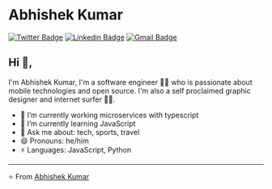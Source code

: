 # Abhishek Kumar  
[![Twitter Badge](https://img.shields.io/badge/-@AbhishekKumar-1ca0f1?style=flat-square&labelColor=1ca0f1&logo=twitter&logoColor=white&link=https://twitter.com/abhishekkr95dev)](https://twitter.com/abhishekkr95dev) [![Linkedin Badge](https://img.shields.io/badge/-AbhishekKumar-blue?style=flat-square&logo=Linkedin&logoColor=white&link=https://www.linkedin.com/in/abhishek-kumar-b9390713b/)](https://www.linkedin.com/in/abhishek-kumar-b9390713b/) 
[![Gmail Badge](https://img.shields.io/badge/-kraghav123@gmail.com-c14438?style=flat-square&logo=Gmail&logoColor=white&link=mailto:abhishekkr1895@gmail.com)](mailto:abhishekkr1895@gmail.com)

## Hi 👋, 
I'm Abhishek Kumar, I'm a software engineer 👨‍💻 who is passionate about mobile technologies and open source. I'm also a self proclaimed graphic designer and internet surfer 
🏄‍♂️. 

- 🔭 I’m currently working microservices with typescript
- 🌱 I’m currently learning JavaScript
- 💬 Ask me about: tech, sports, travel
- 😄 Pronouns: he/him
-  ⚡ Languages: JavaScript, Python



---
⭐️ From [Abhishek Kumar](https://github.com/abhishekkrdev)
